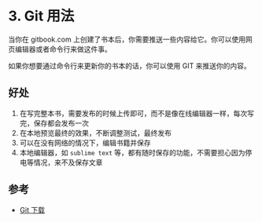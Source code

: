 # 3. Git 用法

当你在 gitbook.com 上创建了书本后，你需要推送一些内容给它。你可以使用网页编辑器或者命令行来做这件事。

如果你想要通过命令行来更新你的书本的话，你可以使用 GIT 来推送你的内容。

## 好处

1. 在写完整本书，需要发布的时候上传即可，而不是像在线编辑器一样，每次写完，保存都会发布一次
2. 在本地预览最终的效果，不断调整测试，最终发布
3. 可以在没有网络的情况下，编辑书籍并保存
4. 本地编辑器，如 `sublime text` 等，都有随时保存的功能，不需要担心因为停电等情况，来不及保存文章

## 参考

* [Git 下载](https://git-scm.com/downloads)

